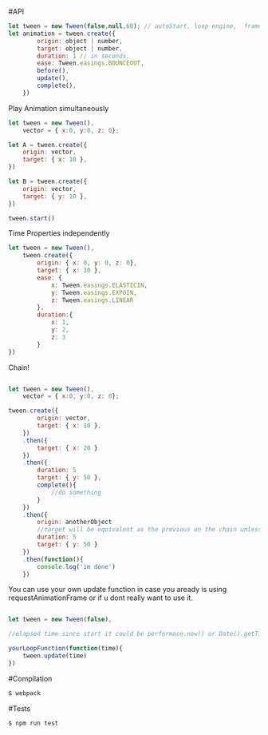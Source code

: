 #API

```javascript
let tween = new Tween(false,null,60); // autoStart, loop engine,  framerate //still working on this
let animation = tween.create({
        origin: object | number,
        target: object | number,
        duration: 1 // in seconds,
        ease: Tween.easings.BOUNCEOUT,
        before(),
        update(),
        complete(),
    })
```

Play Animation simultaneously

```javascript
let tween = new Tween(),
    vector = { x:0, y:0, z: 0};

let A = tween.create({
    origin: vector,
    target: { x: 10 },
})

let B = tween.create({
    origin: vector,
    target: { y: 10 },
})

tween.start()
```

Time Properties independently

```javascript
let tween = new Tween(),
    tween.create({
        origin: { x: 0, y: 0, z: 0},
        target: { x: 10 },
        ease: {
            x: Tween.easings.ELASTICIN,
            y: Tween.easings.EXPOIN,
            z: Tween.easings.LINEAR
        },
        duration:{
            x: 1,
            y: 2,
            z: 3
        }
})
```

Chain! 

```javascript

let tween = new Tween(),
    vector = { x:0, y:0, z: 0};

tween.create({
        origin: vector,
        target: { x: 10 },
    })
    .then({
        target: { x: 20 }
    })
    .then({
        duration: 5
        target: { y: 50 },
        complete(){
            //do something
        }
    })
    .then({
        origin: anotherObject
        //target will be equivalent as the previous on the chain unless you replace it here
        duration: 5
        target: { y: 50 }
    })
    .then(function(){
        console.log('im done')
    })
```

You can use your own update function in case you aready is using requestAnimationFrame or if u dont really want to use it.

```javascript

let tween = new Tween(false),

//elapsed time since start it could be performace.now() or Date().getTime()

yourLoopFunction(function(time){ 
    tween.update(time)
})

```

#Compilation

```javascript
$ webpack
```

#Tests
```javascript
$ npm run test
```
